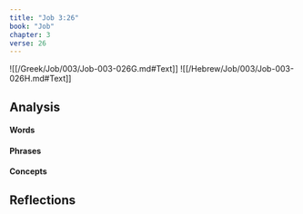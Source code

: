 ```yaml
---
title: "Job 3:26"
book: "Job"
chapter: 3
verse: 26
---
```

![[/Greek/Job/003/Job-003-026G.md#Text]]
![[/Hebrew/Job/003/Job-003-026H.md#Text]]

## Analysis

#### Words

#### Phrases

#### Concepts

## Reflections
